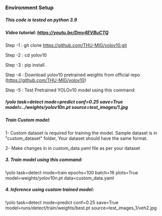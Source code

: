 ### Environment Setup
##### This code is tested on python 3.9

##### Video tutorial: https://youtu.be/Dmv4EVBuCTQ

Step -1 :  git clone https://github.com/THU-MIG/yolov10.git

Step -2 :  cd yolov10

Step -3 :  pip install .     

Step -4 : Download yolov10 pretrained weights from official repo (https://github.com/THU-MIG/yolov10)

Step -5 : Test Pretrained YOLOv10 model using this command: 

##### !yolo task=detect mode=predict conf=0.25 save=True model=../weights/yolov10n.pt source=test_images/1.jpg


##### Train Custom model:

1- Custom dataset is required for training the model. Sample dataset is in "custom_dataset" folder, Your dataset should have the same format.

2- Make changes in in custom_data.yaml file as per your dataset

##### 3.  Train model using this command:

!yolo task=detect mode=train epochs=100 batch=16 plots=True model=weights/yolov10n.pt data=custom_data.yaml

##### 4. Inference using custom trained model:

!yolo task=detect mode=predict conf=0.25 save=True model=runs/detect/train/weights/best.pt source=test_images_1/veh2.jpg
